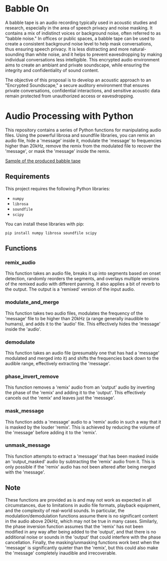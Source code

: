 # Babble On

A babble tape is an audio recording typically used in acoustic studies and research, especially in the area of speech privacy and noise masking. It contains a mix of indistinct voices or background noise, often referred to as "babble noise." In offices or public spaces, a babble tape can be used to create a consistent background noise level to help mask conversations, thus ensuring speech privacy. It is less distracting and more natural-sounding than white noise, and it helps to prevent eavesdropping by making individual conversations less intelligible. This encrypted audio environment aims to create an ambiant and private soundscape, while ensuring the integrity and confidentiality of sound content.

The objective of this proposal is to develop an acoustic approach to an "Encrypted Soundscape," a secure auditory environment that ensures private conversations, confidential interactions, and sensitive acoustic data remain protected from unauthorized access or eavesdropping.

# Audio Processing with Python

This repository contains a series of Python functions for manipulating audio files. Using the powerful librosa and soundfile libraries, you can remix an audio file, hide a 'message' inside it, modulate the 'message' to frequencies higher than 20kHz, remove the remix from the modulated file to recover the 'message', or mask the 'message' inside the remix.

[Sample of the produced babble tape](https://user-images.githubusercontent.com/46301511/235486598-da609584-7974-4b94-aef0-743e615e144e.mov)


## Requirements

This project requires the following Python libraries:

- `numpy`
- `librosa`
- `soundfile`
- `scipy`

You can install these libraries with pip:

```
pip install numpy librosa soundfile scipy
```

## Functions

### remix_audio

This function takes an audio file, breaks it up into segments based on onset detection, randomly reorders the segments, and overlays multiple versions of the remixed audio with different panning. It also applies a bit of reverb to the output. The output is a 'remixed' version of the input audio.

### modulate_and_merge

This function takes two audio files, modulates the frequency of the 'message' file to be higher than 20kHz (a range generally inaudible to humans), and adds it to the 'audio' file. This effectively hides the 'message' inside the 'audio'.

### demodulate

This function takes an audio file (presumably one that has had a 'message' modulated and merged into it) and shifts the frequencies back down to the audible range, effectively extracting the 'message'.

### phase_invert_remove

This function removes a 'remix' audio from an 'output' audio by inverting the phase of the 'remix' and adding it to the 'output'. This effectively cancels out the 'remix' and leaves just the 'message'.

### mask_message

This function adds a 'message' audio to a 'remix' audio in such a way that it is masked by the louder 'remix'. This is achieved by reducing the volume of the 'message' before adding it to the 'remix'.

### unmask_message

This function attempts to extract a 'message' that has been masked inside an 'output_masked' audio by subtracting the 'remix' audio from it. This is only possible if the 'remix' audio has not been altered after being merged with the 'message'.

## Note

These functions are provided as is and may not work as expected in all circumstances, due to limitations in audio file formats, playback equipment, and the complexity of real-world sounds. In particular, the modulation/demodulation functions assume there is no significant content in the audio above 20kHz, which may not be true in many cases. Similarly, the phase inversion function assumes that the 'remix' has not been modified in any way after being added to the 'output', and that there is no additional noise or sounds in the 'output' that could interfere with the phase cancellation. Finally, the masking/unmasking functions work best when the 'message' is significantly quieter than the 'remix', but this could also make the 'message' completely inaudible and irrecoverable.

